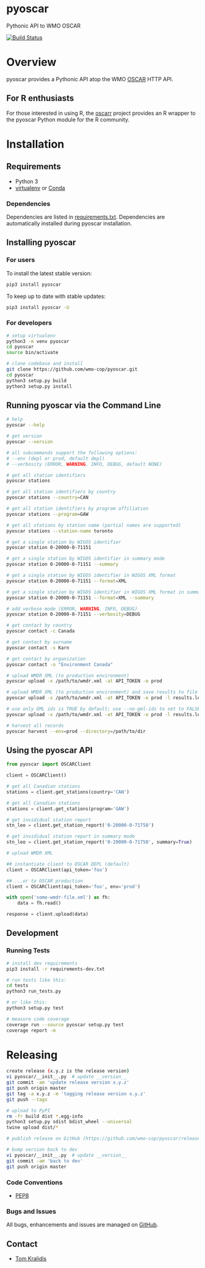 # pyoscar

Pythonic API to WMO OSCAR

[![Build Status](https://github.com/wmo-cop/pyoscar/workflows/build%20%E2%9A%99%EF%B8%8F/badge.svg)](https://github.com/wmo-cop/pyoscar/actions)

# Overview

pyoscar provides a Pythonic API atop the WMO [OSCAR](https://oscar.wmo.int/surface/index.html) HTTP API.

## For R enthusiasts

For those interested in using R, the [oscarr](https://github.com/oousmane/oscarr) project provides an R wrapper to the pyoscar Python module for the R community.
# Installation

## Requirements
- Python 3
- [virtualenv](https://virtualenv.pypa.io/) or [Conda](https://docs.conda.io)

### Dependencies
Dependencies are listed in [requirements.txt](requirements.txt). Dependencies
are automatically installed during pyoscar installation.

## Installing pyoscar

### For users

To install the latest stable version:

```bash
pip3 install pyoscar
```

To keep up to date with stable updates:

```bash
pip3 install pyoscar -U
```

### For developers

```bash
# setup virtualenv
python3 -m venv pyoscar
cd pyoscar
source bin/activate

# clone codebase and install
git clone https://github.com/wmo-cop/pyoscar.git
cd pyoscar
python3 setup.py build
python3 setup.py install
```

## Running pyoscar via the Command Line

```bash
# help
pyoscar --help

# get version
pyoscar --version

# all subcommands support the following options:
# --env (depl or prod, default depl)
# --verbosity (ERROR, WARNING, INFO, DEBUG, default NONE)

# get all station identifiers
pyoscar stations

# get all station identifiers by country
pyoscar stations --country=CAN

# get all station identifiers by program affiliation
pyoscar stations --program=GAW

# get all stations by station name (partial names are supported)
pyoscar stations --station-name toronto

# get a single station by WIGOS identifier
pyoscar station 0-20000-0-71151

# get a single station by WIGOS identifier in summary mode
pyoscar station 0-20000-0-71151 --summary

# get a single station by WIGOS identifier in WIGOS XML format
pyoscar station 0-20000-0-71151 --format=XML

# get a single station by WIGOS identifier in WIGOS XML format in summary mode
pyoscar station 0-20000-0-71151 --format=XML --summary

# add verbose mode (ERROR, WARNING, INFO, DEBUG)
pyoscar station 0-20000-0-71151 --verbosity=DEBUG

# get contact by country
pyoscar contact -c Canada

# get contact by surname
pyoscar contact -s Karn

# get contact by organization
pyoscar contact -o "Environment Canada"

# upload WMDR XML (to production environment)
pyoscar upload -x /path/to/wmdr.xml -at API_TOKEN -e prod

# upload WMDR XML (to production environment) and save results to file
pyoscar upload -x /path/to/wmdr.xml -at API_TOKEN -e prod -l results.log

# use only GML ids is TRUE by default; use --no-gml-ids to set to FALSE
pyoscar upload -x /path/to/wmdr.xml -at API_TOKEN -e prod -l results.log --no-gml-ids

# harvest all records
pyoscar harvest --env=prod --directory=/path/to/dir
```

## Using the pyoscar API

```python
from pyoscar import OSCARClient

client = OSCARClient()

# get all Canadian stations
stations = client.get_stations(country='CAN')

# get all Canadian stations
stations = client.get_stations(program='GAW')

# get invididual station report
stn_leo = client.get_station_report('0-20000-0-71758')

# get invididual station report in summary mode
stn_leo = client.get_station_report('0-20000-0-71758', summary=True)

# upload WMDR XML

## instantiate client to OSCAR DEPL (default)
client = OSCARClient(api_token='foo')

## ...or to OSCAR production
client = OSCARClient(api_token='foo', env='prod')

with open('some-wmdr-file.xml') as fh:
    data = fh.read()

response = client.upload(data)
```

## Development

### Running Tests

```bash
# install dev requirements
pip3 install -r requirements-dev.txt

# run tests like this:
cd tests
python3 run_tests.py

# or like this:
python3 setup.py test

# measure code coverage
coverage run --source pyoscar setup.py test
coverage report -m
```

# Releasing
```bash
create release (x.y.z is the release version)
vi pyoscar/__init__.py  # update __version__
git commit -am 'update release version x.y.z'
git push origin master
git tag -a x.y.z -m 'tagging release version x.y.z'
git push --tags

# upload to PyPI
rm -fr build dist *.egg-info
python3 setup.py sdist bdist_wheel --universal
twine upload dist/*

# publish release on GitHub (https://github.com/wmo-cop/pyoscar/releases/new)

# bump version back to dev
vi pyoscar/__init__.py  # update __version__
git commit -am 'back to dev'
git push origin master
```

### Code Conventions

* [PEP8](https://www.python.org/dev/peps/pep-0008)

### Bugs and Issues

All bugs, enhancements and issues are managed on [GitHub](https://github.com/wmo-cop/pyoscar/issues).

## Contact

* [Tom Kralidis](https://github.com/tomkralidis)
